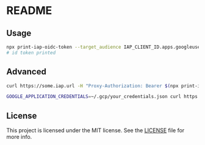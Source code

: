 # README

## Usage

```bash
npx print-iap-oidc-token --target_audience IAP_CLIENT_ID.apps.googleusercontent.com --json_credentials_path ~/.gcp/your_credentials.json
# id token printed
```

## Advanced

```bash
curl https://some.iap.url -H "Proxy-Authorization: Bearer $(npx print-iap-oidc-token --target_audience IAP_CLIENT_ID.apps.googleusercontent.com --json_credentials_path ~/.gcp/your_credentials.json)"
```

```bash
GOOGLE_APPLICATION_CREDENTIALS=~/.gcp/your_credentials.json curl https://some.iap.url -H "Proxy-Authorization: Bearer $(npx print-iap-oidc-token --target_audience IAP_CLIENT_ID.apps.googleusercontent.com)"
```

## License

This project is licensed under the MIT license. See the [LICENSE](LICENSE) file for more info.
